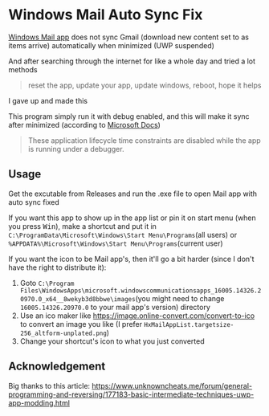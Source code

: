 # Windows Mail Auto Sync Fix

[Windows Mail app](https://apps.microsoft.com/store/detail/mail-and-calendar/9WZDNCRFHVQM) does not sync Gmail (download new content set to as items arrive) automatically when minimized (UWP suspended)

And after searching through the internet for like a whole day and tried a lot methods

> reset the app, update your app, update windows, reboot, hope it helps

I gave up and made this

This program simply run it with debug enabled, and this will make it sync after minimized
(according to [Microsoft Docs](https://learn.microsoft.com/en-us/windows/uwp/launch-resume/run-minimized-with-extended-execution#:~:text=These%20application%20lifecycle%20time%20constraints%20are%20disabled%20while%20the%20app%20is%20running%20under%20a%20debugger.))

> These application lifecycle time constraints are disabled while the app is running under a debugger.

## Usage

Get the excutable from Releases and run the .exe file to open Mail app with auto sync fixed

If you want this app to show up in the app list or pin it on start menu (when you press <kbd>Win</kbd>), make a shortcut and put it in `C:\ProgramData\Microsoft\Windows\Start Menu\Programs`(all users) or `%APPDATA%\Microsoft\Windows\Start Menu\Programs`(current user)

If you want the icon to be Mail app's, then it'll go a bit harder (since I don't have the right to distribute it):

1. Goto `C:\Program Files\WindowsApps\microsoft.windowscommunicationsapps_16005.14326.20970.0_x64__8wekyb3d8bbwe\images`(you might need to change `16005.14326.20970.0` to your mail app's version) directory
2. Use an ico maker like https://image.online-convert.com/convert-to-ico to convert an image you like (I prefer `HxMailAppList.targetsize-256_altform-unplated.png`)
3. Change your shortcut's icon to what you just converted

## Acknowledgement

Big thanks to this article: https://www.unknowncheats.me/forum/general-programming-and-reversing/177183-basic-intermediate-techniques-uwp-app-modding.html

